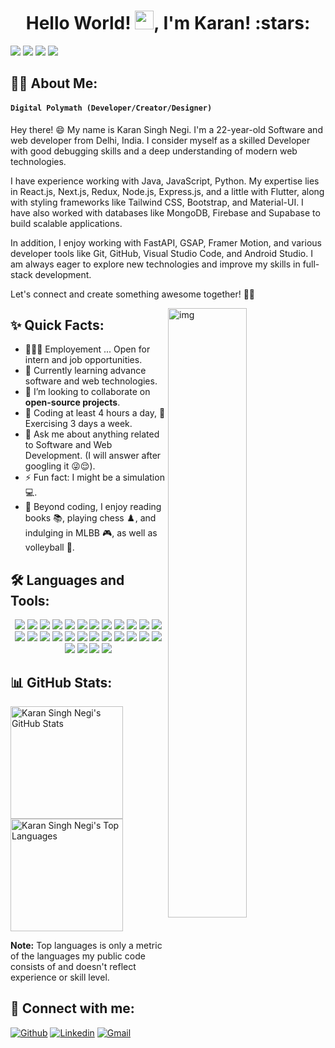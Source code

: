 
<h1 align="center">Hello World! <img src="https://raw.githubusercontent.com/MartinHeinz/MartinHeinz/master/wave.gif" width="30px">, I'm Karan! :stars:</h1>
<a href="https://github.com/Karan-Negi-2002/github-profile-views-counter"><img src="https://komarev.com/ghpvc/?username=Karan-Negi-2002"></a>
<a href="https://github.com/Karan-Negi-2002?tab=followers"><img src="https://img.shields.io/github/followers/Karan-Negi-2002?label=Followers&style=social"></a>
<a href="https://drive.google.com/file/d/1L8VKkY39hHuYaD-x7smwoc481Yv2eOfp/view?usp=sharing"><img src="https://img.shields.io/badge/-Resume-ffa500?style=flat&logo=adobe&logoColor=white"></a>
<a href="https://portfolio-karan-2002.vercel.app/"><img src="https://img.shields.io/badge/-Portfolio-ffa500?style=flat&logo=vercel&logoColor=white"></a>

## 🙋‍♂️ About Me:
#### **`Digital Polymath (Developer/Creator/Designer)`**
Hey there! 😄 My name is Karan Singh Negi. I'm a 22-year-old Software and web developer from Delhi, India. I consider myself as a skilled Developer with good debugging skills and a deep understanding of modern web technologies.

I have experience working with Java, JavaScript, Python. My expertise lies in React.js, Next.js, Redux, Node.js, Express.js, and a little with Flutter, along with styling frameworks like Tailwind CSS, Bootstrap, and Material-UI. I have also worked with databases like MongoDB, Firebase and Supabase to build scalable applications.

In addition, I enjoy working with FastAPI, GSAP, Framer Motion, and various developer tools like Git, GitHub, Visual Studio Code, and Android Studio. I am always eager to explore new technologies and improve my skills in full-stack development.

Let's connect and create something awesome together! 🚀✨

<img align="right" alt="img" src="![Image](https://github.com/user-attachments/assets/57cbadb8-a540-4732-b006-e79e2cca2542)" width="50%" height="auto"/>
  
## ✨ Quick Facts:
- 👨🏽‍💻 Employement ... Open for intern and job opportunities.
- 🌱 Currently learning advance software and web technologies.
- 👯 I’m looking to collaborate on **open-source projects**. 
- 🤖 Coding at least 4 hours a day, 💪 Exercising 3 days a week.
- 💬 Ask me about anything related to Software and Web Development. (I will answer after googling it 😜😌).
- ⚡ Fun fact: I might be a simulation 💻.
- 🎿 Beyond coding, I enjoy reading books 📚, playing chess ♟️, and indulging in MLBB 🎮, as well as volleyball 🏐.

## 🛠️ Languages and Tools:
<p align="center">
  <!-- Programming Languages -->
  <img src="https://img.shields.io/badge/Java-007396?style=for-the-badge&logo=java&logoColor=white" />
  <img src="https://img.shields.io/badge/JavaScript-F7DF1E?style=for-the-badge&logo=javascript&logoColor=black" />
  <img src="https://img.shields.io/badge/HTML5-E34F26?style=for-the-badge&logo=html5&logoColor=white" />
  <img src="https://img.shields.io/badge/CSS3-1572B6?style=for-the-badge&logo=css3&logoColor=white" />

  <!-- Frontend Frameworks & Libraries -->
  <img src="https://img.shields.io/badge/React-20232A?style=for-the-badge&logo=react&logoColor=61DAFB" />
  <img src="https://img.shields.io/badge/Next.js-000000?style=for-the-badge&logo=next.js&logoColor=white" />
  <img src="https://img.shields.io/badge/Redux-764ABC?style=for-the-badge&logo=redux&logoColor=white" />
  <img src="https://img.shields.io/badge/TailwindCSS-06B6D4?style=for-the-badge&logo=tailwindcss&logoColor=white" />
  <img src="https://img.shields.io/badge/Bootstrap-563D7C?style=for-the-badge&logo=bootstrap&logoColor=white" />
  <img src="https://img.shields.io/badge/Material--UI-0081CB?style=for-the-badge&logo=mui&logoColor=white" />

  <!-- Backend Frameworks & Tools -->
  <img src="https://img.shields.io/badge/Node.js-43853D?style=for-the-badge&logo=node.js&logoColor=white" />
  <img src="https://img.shields.io/badge/Express.js-000000?style=for-the-badge&logo=express&logoColor=white" />
  <img src="https://img.shields.io/badge/FastAPI-009688?style=for-the-badge&logo=fastapi&logoColor=white" />

  <!-- Databases & Cloud Storage -->
  <img src="https://img.shields.io/badge/MySQL-4479A1?style=for-the-badge&logo=mysql&logoColor=white" />
  <img src="https://img.shields.io/badge/MongoDB-47A248?style=for-the-badge&logo=mongodb&logoColor=white" />
  <img src="https://img.shields.io/badge/Firebase-FFCA28?style=for-the-badge&logo=firebase&logoColor=black" />
  <img src="https://img.shields.io/badge/Supabase-3ECF8E?style=for-the-badge&logo=supabase&logoColor=white" />

  <!-- Mobile Development -->
  <img src="https://img.shields.io/badge/Flutter-02569B?style=for-the-badge&logo=flutter&logoColor=white" />
  <img src="https://img.shields.io/badge/Android_Studio-3DDC84?style=for-the-badge&logo=android-studio&logoColor=white" />

  <!-- UI/Animation Libraries -->
  <img src="https://img.shields.io/badge/GSAP-88CE02?style=for-the-badge&logo=greensock&logoColor=white" />
  <img src="https://img.shields.io/badge/Framer_Motion-0055FF?style=for-the-badge&logo=framer&logoColor=white" />

  <!-- Authentication & API Services -->
  <img src="https://img.shields.io/badge/ShadCN-000000?style=for-the-badge&logo=shadcn&logoColor=white" />
  <img src="https://img.shields.io/badge/Clerk-3F4EEA?style=for-the-badge&logo=clerk&logoColor=white" />
  <img src="https://img.shields.io/badge/Convex-FF6B6B?style=for-the-badge&logo=convex&logoColor=white" />

  <!-- Real-Time Communication -->
  <img src="https://img.shields.io/badge/Socket.io-010101?style=for-the-badge&logo=socket.io&logoColor=white" />

  <!-- Developer Tools -->
  <img src="https://img.shields.io/badge/VS_Code-007ACC?style=for-the-badge&logo=visual-studio-code&logoColor=white" />
  <img src="https://img.shields.io/badge/Git-F05032?style=for-the-badge&logo=git&logoColor=white" />
  <img src="https://img.shields.io/badge/GitHub-181717?style=for-the-badge&logo=github&logoColor=white" />
</p>

## 📊 GitHub Stats:
<a href="https://github.com/Karan-Negi-2002">
  <img height="180em" src="https://github-readme-stats.vercel.app/api?username=Karan-Negi-2002&show_icons=true&count_private=true&theme=react&hide_border=true&bg_color=0D1117" alt="Karan Singh Negi's GitHub Stats"/>
</a>
<a href="https://github.com/Karan-Negi-2002">
  <img height="180em" src="https://github-readme-stats.vercel.app/api/top-langs/?username=Karan-Negi-2002&langs_count=8&layout=compact&theme=react&hide_border=true&bg_color=0D1117" alt="Karan Singh Negi's Top Languages"/>
</a>

**Note:** Top languages is only a metric of the languages my public code consists of and doesn't reflect experience or skill level.

## 🚀 Connect with me:
[![Github](https://img.shields.io/badge/-Github-000?style=flat&logo=Github&logoColor=white)](https://github.com/Karan-Negi-2002)
[![Linkedin](https://img.shields.io/badge/-LinkedIn-blue?style=flat&logo=Linkedin&logoColor=white)](https://www.linkedin.com/in/karan-singh-negi-5b322a345/)
[![Gmail](https://img.shields.io/badge/-Gmail-c14438?style=flat&logo=Gmail&logoColor=white)](mailto:karannegi1218@gmail.com)
